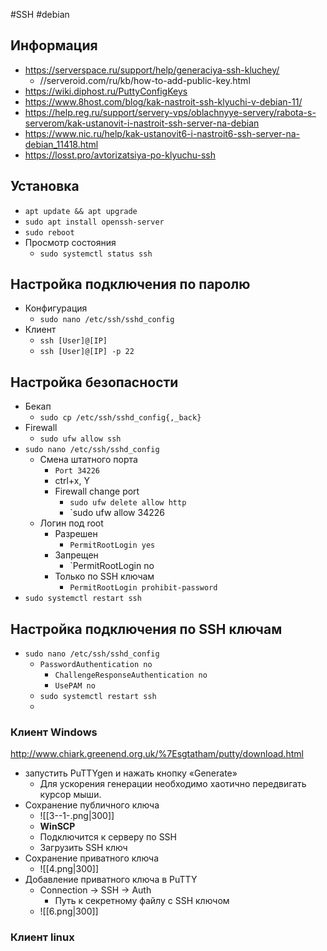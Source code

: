 #SSH #debian 
## Информация
- https://serverspace.ru/support/help/generaciya-ssh-kluchey/
	- //serveroid.com/ru/kb/how-to-add-public-key.html
- https://wiki.diphost.ru/PuttyConfigKeys
- https://www.8host.com/blog/kak-nastroit-ssh-klyuchi-v-debian-11/
- https://help.reg.ru/support/servery-vps/oblachnyye-servery/rabota-s-serverom/kak-ustanovit-i-nastroit-ssh-server-na-debian
- https://www.nic.ru/help/kak-ustanovit6-i-nastroit6-ssh-server-na-debian_11418.html
- https://losst.pro/avtorizatsiya-po-klyuchu-ssh

## Установка
- `apt update && apt upgrade`
- `sudo apt install openssh-server`
- `sudo reboot`
- Просмотр состояния
	- `sudo systemctl status ssh`

## Настройка подключения по паролю
- Конфигурация
	- `sudo nano /etc/ssh/sshd_config`
- Клиент
	- `ssh [User]@[IP]`
	- `ssh [User]@[IP] -p 22`

## Настройка безопасности
- Бекап
	- `sudo cp /etc/ssh/sshd_config{,_back}`
- Firewall
	- `sudo ufw allow ssh`
- `sudo nano /etc/ssh/sshd_config`
	- Смена штатного порта
		- `Port 34226`
		- ctrl+x, Y
		- Firewall change port
			- `sudo ufw delete allow http`
			- `sudo ufw allow 34226
	- Логин под root
		- Разрешен
			- `PermitRootLogin yes`
		- Запрещен
			- `PermitRootLogin no
		- Только по SSH ключам
			- `PermitRootLogin prohibit-password`
- `sudo systemctl restart ssh`

## Настройка подключения по SSH ключам
- `sudo nano /etc/ssh/sshd_config`
	- `PasswordAuthentication no`
		- `ChallengeResponseAuthentication no`
		- `UsePAM no`
	- `sudo systemctl restart ssh`
	- 
### Клиент Windows
http://www.chiark.greenend.org.uk/%7Esgtatham/putty/download.html
- запустить PuTTYgen и нажать кнопку «Generate»
	- Для ускорения генерации необходимо хаотично передвигать курсор мыши.
- Сохранение публичного ключа
	- ![[3--1-.png|300]]
	- **WinSCP**
	-  Подключится к серверу по SSH
	- Загрузить SSH ключ
- Сохранение приватного ключа
	- ![[4.png|300]]
- Добавление приватного ключа в PuTTY
	- Connection -> SSH -> Auth
		- Путь к секретному файлу с SSH ключом
	- ![[6.png|300]]

### Клиент linux

